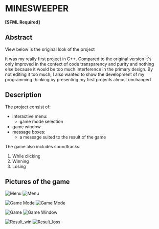 # MINESWEEPER

**[SFML Required]**

## Abstract 
View below is the original look of the project 

It was my really first project in C++.
Compared to the original version it's only improved in the context of code transparency and purity and nothing else because it would be too much interference in the primary design. By not editing it too much, I also wanted to show the development of my programming thinking by presenting my first projects almost unchanged

## Description 
The project consist of:
  * interactive menu:
    - game mode selection 
  * game window
  * message boxes:
    - a message suited to the result of the game
    
The game also includes soundtracks:
1. While clicking
2. Winning
3. Losing
    
## Pictures of the game
![Menu](https://i.imgur.com/Up9Y76v.png)
![Menu](https://i.imgur.com/9vu0Ov4.png)

![Game Mode](https://i.imgur.com/983l8i1.png)
![Game Mode](https://i.imgur.com/tAycfV3.png)

![Game](https://i.imgur.com/oEJpETN.png)
![Game Window](https://i.imgur.com/vRjln8T.png)

![Result_win](https://i.imgur.com/5XAlhys.png)
![Result_loss](https://i.imgur.com/iT4hRXZ.png)
